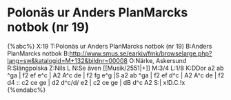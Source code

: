 # Polonäs ur Anders PlanMarcks notbok (nr 19)

{%abc%}
X:19
T:Polonäs ur Anders PlanMarcks notbok (nr 19)
B:Anders PlanMarcks notbok
B:http://www.smus.se/earkiv/fmk/browselarge.php?lang=sw&katalogid=M+132&bildnr=00008
O:Närke, Askersund
R:Slängpolska
Z:Nils L
N:Se även [[Musik/2551|+]]
M:3/4
L:1/8
K:DDor
a2 ab ^ga | f2 ef e^c | A2 A^c de | f2 fg e^g |S 
a2 ab ^ga | f2 ef d^c | A2 A^c de | f2 d4 ::
c2 ce ge | d2 d^c/d/ e2 | c2 ce ge | dB d^c A2 S:| x!D.C.!x
{%endabc%}
